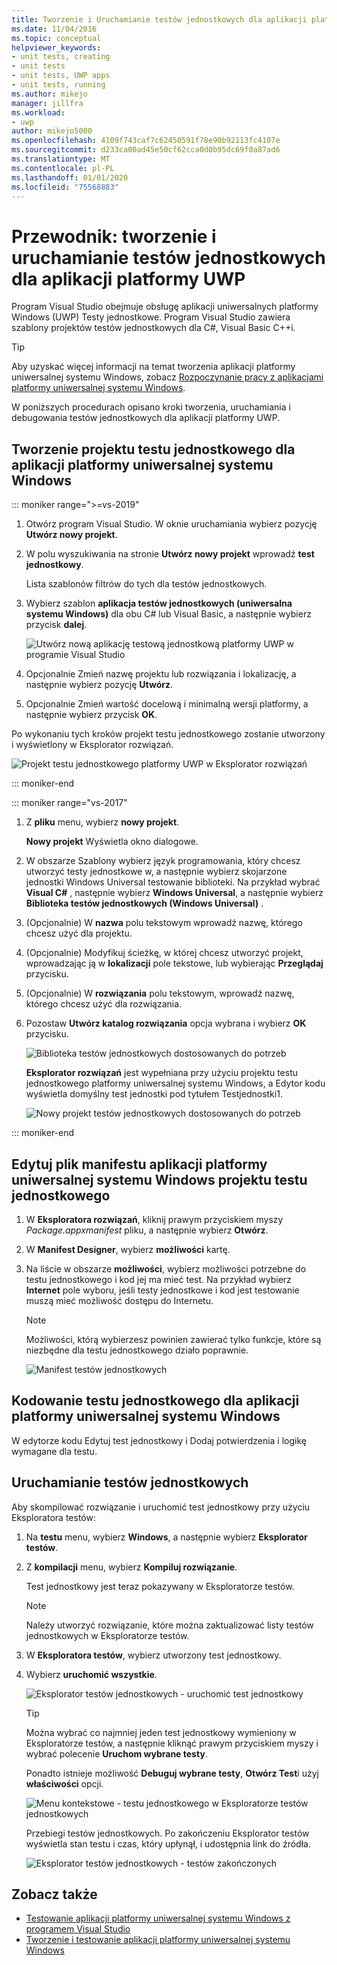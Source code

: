 ```yaml
---
title: Tworzenie i Uruchamianie testów jednostkowych dla aplikacji platformy uniwersalnej systemu Windows
ms.date: 11/04/2016
ms.topic: conceptual
helpviewer_keywords:
- unit tests, creating
- unit tests
- unit tests, UWP apps
- unit tests, running
ms.author: mikejo
manager: jillfra
ms.workload:
- uwp
author: mikejo5000
ms.openlocfilehash: 4109f743caf7c62450591f78e90b92113fc4107e
ms.sourcegitcommit: d233ca00ad45e50cf62cca0d0b95dc69f0a87ad6
ms.translationtype: MT
ms.contentlocale: pl-PL
ms.lasthandoff: 01/01/2020
ms.locfileid: "75568883"
---
```

# <a name="walkthrough-create-and-run-unit-tests-for-uwp-apps"></a>Przewodnik: tworzenie i uruchamianie testów jednostkowych dla aplikacji platformy UWP

Program Visual Studio obejmuje obsługę aplikacji uniwersalnych platformy Windows (UWP) Testy jednostkowe. Program Visual Studio zawiera szablony projektów testów jednostkowych dla C#, Visual Basic C++i.

> [!TIP]
> Aby uzyskać więcej informacji na temat tworzenia aplikacji platformy uniwersalnej systemu Windows, zobacz [Rozpoczynanie pracy z aplikacjami platformy uniwersalnej systemu Windows](/windows/uwp/get-started/).

W poniższych procedurach opisano kroki tworzenia, uruchamiania i debugowania testów jednostkowych dla aplikacji platformy UWP.

## <a name="create-a-unit-test-project-for-a-uwp-app"></a>Tworzenie projektu testu jednostkowego dla aplikacji platformy uniwersalnej systemu Windows

::: moniker range=">=vs-2019"

1. Otwórz program Visual Studio. W oknie uruchamiania wybierz pozycję **Utwórz nowy projekt**.

2. W polu wyszukiwania na stronie **Utwórz nowy projekt** wprowadź **test jednostkowy**.

   Lista szablonów filtrów do tych dla testów jednostkowych.

3. Wybierz szablon **aplikacja testów jednostkowych (uniwersalna systemu Windows)** dla obu C# lub Visual Basic, a następnie wybierz przycisk **dalej**.

   ![Utwórz nową aplikację testową jednostkową platformy UWP w programie Visual Studio](media/vs-2019/new-uwp-unit-test-app.png)

4. Opcjonalnie Zmień nazwę projektu lub rozwiązania i lokalizację, a następnie wybierz pozycję **Utwórz**.

5. Opcjonalnie Zmień wartość docelową i minimalną wersji platformy, a następnie wybierz przycisk **OK**.

Po wykonaniu tych kroków projekt testu jednostkowego zostanie utworzony i wyświetlony w Eksplorator rozwiązań.

![Projekt testu jednostkowego platformy UWP w Eksplorator rozwiązań](media/vs-2019/uwp-unit-test-project-solution-explorer.png)

::: moniker-end

::: moniker range="vs-2017"

1. Z **pliku** menu, wybierz **nowy projekt**.

   **Nowy projekt** Wyświetla okno dialogowe.

2. W obszarze Szablony wybierz język programowania, który chcesz utworzyć testy jednostkowe w, a następnie wybierz skojarzone jednostki Windows Universal testowanie biblioteki. Na przykład wybrać **Visual C#** , następnie wybierz **Windows Universal**, a następnie wybierz **Biblioteka testów jednostkowych (Windows Universal)** .

3. (Opcjonalnie) W **nazwa** polu tekstowym wprowadź nazwę, którego chcesz użyć dla projektu.

4. (Opcjonalnie) Modyfikuj ścieżkę, w której chcesz utworzyć projekt, wprowadzając ją w **lokalizacji** pole tekstowe, lub wybierając **Przeglądaj** przycisku.

5. (Opcjonalnie) W **rozwiązania** polu tekstowym, wprowadź nazwę, którego chcesz użyć dla rozwiązania.

6. Pozostaw **Utwórz katalog rozwiązania** opcja wybrana i wybierz **OK** przycisku.

   ![Biblioteka testów jednostkowych dostosowanych do potrzeb](../test/media/unit_test_win8_1.png)

   **Eksplorator rozwiązań** jest wypełniana przy użyciu projektu testu jednostkowego platformy uniwersalnej systemu Windows, a Edytor kodu wyświetla domyślny test jednostki pod tytułem Testjednostki1.

   ![Nowy projekt testów jednostkowych dostosowanych do potrzeb](../test/media/unit_test_win8_unittestexplorer_newprojectcreated.png)

::: moniker-end

## <a name="edit-the-unit-test-projects-uwp-application-manifest-file"></a>Edytuj plik manifestu aplikacji platformy uniwersalnej systemu Windows projektu testu jednostkowego

1. W **Eksploratora rozwiązań**, kliknij prawym przyciskiem myszy *Package.appxmanifest* pliku, a następnie wybierz **Otwórz**.

2. W **Manifest Designer**, wybierz **możliwości** kartę.

3. Na liście w obszarze **możliwości**, wybierz możliwości potrzebne do testu jednostkowego i kod jej ma mieć test. Na przykład wybierz **Internet** pole wyboru, jeśli testy jednostkowe i kod jest testowanie muszą mieć możliwość dostępu do Internetu.

   > [!NOTE]
   > Możliwości, którą wybierzesz powinien zawierać tylko funkcje, które są niezbędne dla testu jednostkowego działo poprawnie.

   ![Manifest testów jednostkowych](../test/media/unit_test_win8_.png)

## <a name="code-the-unit-test-for-a-uwp-app"></a>Kodowanie testu jednostkowego dla aplikacji platformy uniwersalnej systemu Windows

W edytorze kodu Edytuj test jednostkowy i Dodaj potwierdzenia i logikę wymagane dla testu.

## <a name="run-unit-tests"></a>Uruchamianie testów jednostkowych

Aby skompilować rozwiązanie i uruchomić test jednostkowy przy użyciu Eksploratora testów:

1. Na **testu** menu, wybierz **Windows**, a następnie wybierz **Eksplorator testów**.

2. Z **kompilacji** menu, wybierz **Kompiluj rozwiązanie**.

   Test jednostkowy jest teraz pokazywany w Eksploratorze testów.

   > [!NOTE]
   > Należy utworzyć rozwiązanie, które można zaktualizować listy testów jednostkowych w Eksploratorze testów.

3. W **Eksploratora testów**, wybierz utworzony test jednostkowy.

4. Wybierz **uruchomić wszystkie**.

   ![Eksplorator testów jednostkowych &#45; uruchomić test jednostkowy](../test/media/unit_test_win8_unittestexplorer_contextmenurun.png)

   > [!TIP]
   > Można wybrać co najmniej jeden test jednostkowy wymieniony w Eksploratorze testów, a następnie kliknąć prawym przyciskiem myszy i wybrać polecenie **Uruchom wybrane testy**.
   >
   > Ponadto istnieje możliwość **Debuguj wybrane testy**, **Otwórz Test**i użyj **właściwości** opcji.
   >
   > ![Menu kontekstowe &#45; testu jednostkowego w Eksploratorze testów jednostkowych](../test/media/unit_test_win8_unittestexplorer_contextmenu.png)

   Przebiegi testów jednostkowych. Po zakończeniu Eksplorator testów wyświetla stan testu i czas, który upłynął, i udostępnia link do źródła.

   ![Eksplorator testów jednostkowych &#45; testów zakończonych](../test/media/unit_test_win8_unittestexplorer_done.png)

## <a name="see-also"></a>Zobacz także

- [Testowanie aplikacji platformy uniwersalnej systemu Windows z programem Visual Studio](../test/unit-test-your-code.md)
- [Tworzenie i testowanie aplikacji platformy uniwersalnej systemu Windows](/azure/devops/pipelines/apps/windows/universal?tabs=vsts)
